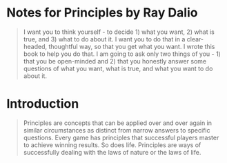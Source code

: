 # Notes for Principles by Ray Dalio
> I want you to think yourself - to decide 1) what you want, 2) what is true, and 3) what to do about it. I want you to do that in a clear-headed, thoughtful way, so that you get what you want. I wrote this book to help you do that. I am going to ask only two things of you - 1) that you be open-minded and 2) that you honestly answer some questions of what you want, what is true, and what you want to do about it.

# Introduction
> Principles are concepts that can be applied over and over again in similar circumstances as distinct from narrow answers to specific questions. Every game has principles that successful players master to achieve winning results. So does life. Principles are ways of successfully dealing with the laws of nature or the laws of life.